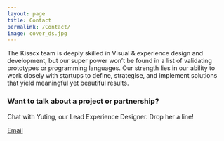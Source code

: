 ```yaml
---
layout: page
title: Contact
permalink: /Contact/
image: cover_ds.jpg
---
```


The Kisscx team is deeply skilled in Visual & experience design and development, but our super power won’t be found in a list of validating prototypes or programming languages. Our strength lies in our ability to work closely with startups to define, strategise, and implement solutions that yield meaningful yet beautiful results. 




### Want to talk about a project or partnership?

Chat with Yuting, our Lead Experience Designer. Drop her a line!

[Email](yuting_o@kisscx.com) 

